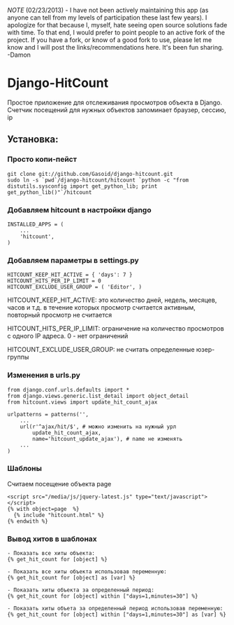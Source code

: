 *NOTE* (02/23/2013) - I have not been actively maintaining this app (as anyone
can tell from my levels of participation these last few years).  I apologize
for that because I, myself, hate seeing open source solutions fade with time.
To that end, I would prefer to point people to an active fork of the project.
If you have a fork, or know of a good fork to use, please let me know and I
will post the links/recommendations here.  It's been fun sharing. -Damon

Django-HitCount
===============

Простое приложение для отслеживания просмотров объекта в Django.
Счетчик посещений для нужных объектов запоминает браузер, сессию, ip

Установка:
-------------
### Просто копи-пейст
    git clone git://github.com/Gasoid/django-hitcount.git
    sudo ln -s `pwd`/django-hitcount/hitcount `python -c "from distutils.sysconfig import get_python_lib; print get_python_lib()"`/hitcount

### Добавляем hitcount в настройки django
    INSTALLED_APPS = (
        ...
        'hitcount',
    )

### Добавляем параметры в settings.py
    HITCOUNT_KEEP_HIT_ACTIVE = { 'days': 7 }
    HITCOUNT_HITS_PER_IP_LIMIT = 0
    HITCOUNT_EXCLUDE_USER_GROUP = ( 'Editor', )

HITCOUNT_KEEP_HIT_ACTIVE: это количество дней, недель, месяцев, часов и т.д. в течение которых просмотр считается активным, повторный просмотр не считается

HITCOUNT_HITS_PER_IP_LIMIT: ограничение на количество просмотров с одного IP адреса. 0 - нет ограничений

HITCOUNT_EXCLUDE_USER_GROUP: не считать определенные юзер-группы

### Изменения в urls.py
    from django.conf.urls.defaults import *
    from django.views.generic.list_detail import object_detail
    from hitcount.views import update_hit_count_ajax
    
    urlpatterns = patterns('',
        ...
        url(r'^ajax/hit/$', # можно изменить на нужный урл
            update_hit_count_ajax,
            name='hitcount_update_ajax'), # name не изменять
        ... 
    )

### Шаблоны
Считаем посещение объекта page

    <script src="/media/js/jquery-latest.js" type="text/javascript"></script>
    {% with object=page  %}
      {% include "hitcount.html" %}
    {% endwith %}


### Вывод хитов в шаблонах
    - Показать все хиты объекта:
    {% get_hit_count for [object] %}
    
    - Показать все хиты объекта использовав переменную:
    {% get_hit_count for [object] as [var] %}
    
    - Показать хиты объекта за определенный период:
    {% get_hit_count for [object] within ["days=1,minutes=30"] %}
    
    - Показать хиты объета за определенный период использовав переменную:
    {% get_hit_count for [object] within ["days=1,minutes=30"] as [var] %}
